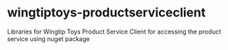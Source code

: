 # wingtiptoys-productserviceclient
Libraries for Wingtip Toys Product Service Client for accessing the product service using nuget package
